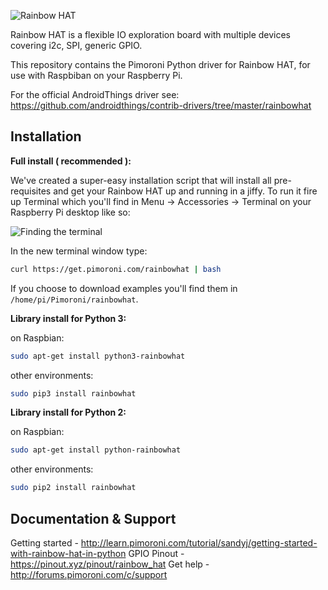 ![Rainbow HAT](rainbowhatpimoroni.png)

Rainbow HAT is a flexible IO exploration board with multiple devices covering i2c, SPI, generic GPIO.

This repository contains the Pimoroni Python driver for Rainbow HAT, for use with Raspbiban on your Raspberry Pi.

For the official AndroidThings driver see: https://github.com/androidthings/contrib-drivers/tree/master/rainbowhat

## Installation

**Full install ( recommended ):**

We've created a super-easy installation script that will install all pre-requisites and get your Rainbow HAT up and running in a jiffy. To run it fire up Terminal which you'll find in Menu -> Accessories -> Terminal on your Raspberry Pi desktop like so:

![Finding the terminal](terminal.jpg)

In the new terminal window type:

```bash
curl https://get.pimoroni.com/rainbowhat | bash
```

If you choose to download examples you'll find them in `/home/pi/Pimoroni/rainbowhat`.

**Library install for Python 3:**

on Raspbian:

```bash
sudo apt-get install python3-rainbowhat
```
other environments: 

```bash
sudo pip3 install rainbowhat
```

**Library install for Python 2:**

on Raspbian:

```bash
sudo apt-get install python-rainbowhat
```
other environments: 

```bash
sudo pip2 install rainbowhat
```

## Documentation & Support

Getting started - http://learn.pimoroni.com/tutorial/sandyj/getting-started-with-rainbow-hat-in-python
GPIO Pinout - https://pinout.xyz/pinout/rainbow_hat
Get help - http://forums.pimoroni.com/c/support
